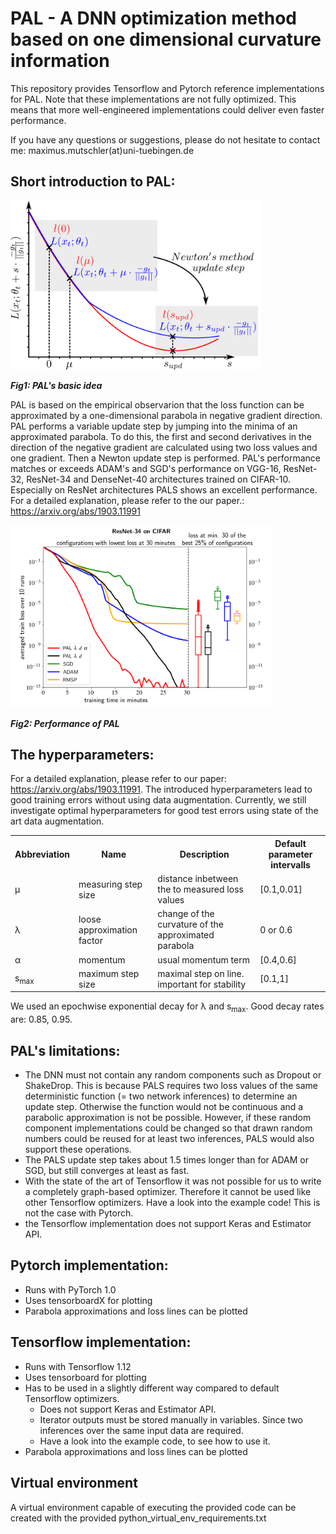 # PAL - A DNN optimization method based on one dimensional curvature information
This repository provides Tensorflow and Pytorch reference implementations for PAL.
Note that these implementations
are not fully optimized. This means that more well-engineered implementations could deliver even faster performance.

If you have any questions or suggestions, please do not hesitate to contact me: maximus.mutschler(at)uni-tuebingen.de

## Short introduction to PAL:

<img src="/Images/explanation.png " title="PAL' basic idea" alt="PAL' basic idea" width="400"/> 
<!-- d align="right"> Fig1: PAL' basic idea </a> -->

***Fig1: PAL's basic idea*** 


PAL is based on the empirical observarion that the loss function can be approximated by a one-dimensional parabola in negative gradient direction.
PAL performs a variable update step by jumping into the minima of an approximated parabola. To do this, the first and second derivatives in the direction of the negative gradient are calculated using two loss values and one gradient. Then a Newton update step is performed.
PAL's performance matches or exceeds ADAM's and SGD's performance on VGG-16, ResNet-32, ResNet-34 and DenseNet-40 architectures trained on CIFAR-10.
Especially on ResNet architectures PALS shows an excellent performance.
For a detailed explanation, please refer to the our paper.: https://arxiv.org/abs/1903.11991

<img src="/Images/ResNetCifarMin30.png" title="Exemplary performance of PAL" alt="Exemplary Performance of PAL" width="420" />

***Fig2: Performance of PAL***

## The hyperparameters:

For a detailed explanation, please refer to our paper: https://arxiv.org/abs/1903.11991.
The introduced hyperparameters lead to good training errors without using data augmentation.
Currently, we still investigate optimal hyperparameters for good test errors using state of the art data augmentation. 

 <table style="width:100%">
    <tr>
    <th>Abbreviation  </th>
    <th>Name</th>
    <th>Description   </th>
    <th>Default parameter intervalls   </th>
  </tr>
  <tr>
    <td>&mu; </th>
    <td>measuring step size</th>
    <td>distance inbetween the to measured loss values   </th>
    <td>[0.1,0.01]   </th>
  </tr>
  <tr>
    <td> &lambda; </td>
    <td>loose approximation factor </td>
    <td> change of the curvature of the approximated parabola</td>
    <td>0 or 0.6   </td>
  </tr>
  <tr>
    <td>&alpha;</td>
    <td>momentum  </td>
    <td>usual momentum term </td>
    <td>[0.4,0.6] </td>
  </tr>
    <tr>
    <td>s<sub>max</sub> </td>
    <td>maximum step size  </td>
    <td>maximal step on line. important for stability  </td>
     <td>[0.1,1] </td>
  </tr>
</table> 

We used an epochwise exponential decay for &lambda; and s<sub>max</sub>. Good decay rates are: 0.85, 0.95.
## PAL's limitations:
- The DNN must not contain any random components such as Dropout or ShakeDrop. This is because PALS requires two loss values of the same deterministic function (= two network inferences) to determine an update step. Otherwise the function would not be continuous and a parabolic approximation is not be possible. However, if these random component implementations could be changed so that drawn random numbers could be reused for at least two inferences, PALS would also support these operations.
- The PALS update step takes about 1.5 times longer than for ADAM or SGD, but still converges at least as fast.
- With the state of the art of Tensorflow it was not possible for us to write a completely graph-based optimizer. Therefore it cannot be used like other Tensorflow optimizers. Have a look into the example code! This is not the case with Pytorch.
- the Tensorflow implementation does not support Keras and Estimator API.

## Pytorch implementation:
- Runs with PyTorch 1.0
- Uses tensorboardX for plotting
- Parabola approximations and loss lines can be plotted


## Tensorflow implementation:
- Runs with Tensorflow 1.12
- Uses tensorboard for plotting
- Has to be used in a slightly different way compared to default Tensorflow optimizers. 
    - Does not support Keras and Estimator API.
    - Iterator outputs must be stored manually in variables. Since two inferences over the same input data are required.
    - Have a look into the example code, to see how to use it.
- Parabola approximations and loss lines can be plotted

## Virtual environment
A virtual environment capable of executing the provided code can be created with the provided python_virtual_env_requirements.txt



